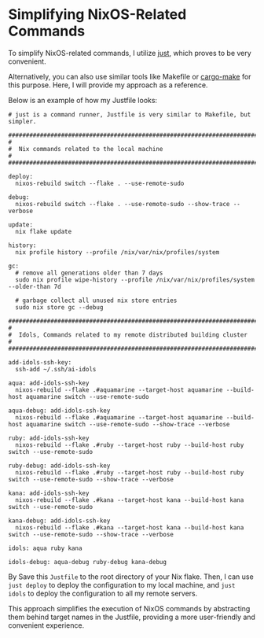 # Simplifying NixOS-Related Commands

To simplify NixOS-related commands, I utilize [just](https://github.com/casey/just), which proves to be very convenient.

Alternatively, you can also use similar tools like Makefile or [cargo-make](https://github.com/sagiegurari/cargo-make) for this purpose. Here, I will provide my approach as a reference.

Below is an example of how my Justfile looks:

```justfile
# just is a command runner, Justfile is very similar to Makefile, but simpler.

############################################################################
#
#  Nix commands related to the local machine
#
############################################################################

deploy:
  nixos-rebuild switch --flake . --use-remote-sudo

debug:
  nixos-rebuild switch --flake . --use-remote-sudo --show-trace --verbose

update:
  nix flake update

history:
  nix profile history --profile /nix/var/nix/profiles/system

gc:
  # remove all generations older than 7 days
  sudo nix profile wipe-history --profile /nix/var/nix/profiles/system  --older-than 7d

  # garbage collect all unused nix store entries
  sudo nix store gc --debug

############################################################################
#
#  Idols, Commands related to my remote distributed building cluster
#
############################################################################

add-idols-ssh-key:
  ssh-add ~/.ssh/ai-idols

aqua: add-idols-ssh-key
  nixos-rebuild --flake .#aquamarine --target-host aquamarine --build-host aquamarine switch --use-remote-sudo

aqua-debug: add-idols-ssh-key
  nixos-rebuild --flake .#aquamarine --target-host aquamarine --build-host aquamarine switch --use-remote-sudo --show-trace --verbose

ruby: add-idols-ssh-key
  nixos-rebuild --flake .#ruby --target-host ruby --build-host ruby switch --use-remote-sudo

ruby-debug: add-idols-ssh-key
  nixos-rebuild --flake .#ruby --target-host ruby --build-host ruby switch --use-remote-sudo --show-trace --verbose

kana: add-idols-ssh-key
  nixos-rebuild --flake .#kana --target-host kana --build-host kana switch --use-remote-sudo

kana-debug: add-idols-ssh-key
  nixos-rebuild --flake .#kana --target-host kana --build-host kana switch --use-remote-sudo --show-trace --verbose

idols: aqua ruby kana

idols-debug: aqua-debug ruby-debug kana-debug
```


By Save this `Justfile` to the root directory of your Nix flake. Then, I can use `just deploy` to deploy the configuration to my local machine, and `just idols` to deploy the configuration to all my remote servers.

This approach simplifies the execution of NixOS commands by abstracting them behind target names in the Justfile, providing a more user-friendly and convenient experience.
